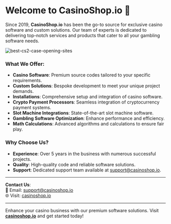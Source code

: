 # Welcome to CasinoShop.io 🎰

Since 2019, **CasinoShop.io** has been the go-to source for exclusive casino software and custom solutions. Our team of experts is dedicated to delivering top-notch services and products that cater to all your gambling software needs.


![best-cs2-case-opening-sites](https://github.com/user-attachments/assets/1c6dcbdf-92f4-4f34-bae8-eb0150308055)


### What We Offer:

- **Casino Software**: Premium source codes tailored to your specific requirements.
- **Custom Solutions**: Bespoke development to meet your unique project demands.
- **Installations**: Comprehensive setup and integration of casino software.
- **Crypto Payment Processors**: Seamless integration of cryptocurrency payment systems.
- **Slot Machine Integrations**: State-of-the-art slot machine software.
- **Gambling Software Optimization**: Enhance performance and efficiency.
- **Math Calculations**: Advanced algorithms and calculations to ensure fair play.

### Why Choose Us?

- **Experience**: Over 5 years in the business with numerous successful projects.
- **Quality**: High-quality code and reliable software solutions.
- **Support**: Dedicated support team available at [support@casinoshop.io](mailto:support@casinoshop.io).

---

**Contact Us**:  
📧 Email: [support@casinoshop.io](mailto:support@casinoshop.io)  
🌐 Visit: [casinoshop.io](https://casinoshop.io)

---

Enhance your casino business with our premium software solutions. Visit **[casinoshop.io](https://casinoshop.io)** and get started today!
